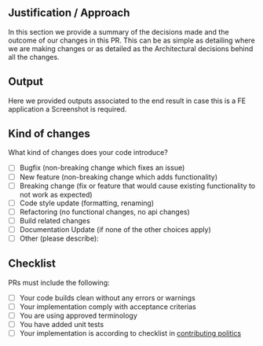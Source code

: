 ## Justification / Approach

In this section we provide a summary of the decisions made and the outcome of our changes in this PR. This can be as simple as detailing where we are making changes or as detailed as the Architectural decisions behind all the changes.

## Output

Here we provided outputs associated to the end result in case this is a FE application a Screenshot is required.

## Kind of changes

What kind of changes does your code introduce?

- [ ] Bugfix (non-breaking change which fixes an issue)
- [ ] New feature (non-breaking change which adds functionality)
- [ ] Breaking change (fix or feature that would cause existing functionality to not work as expected)
- [ ] Code style update (formatting, renaming)
- [ ] Refactoring (no functional changes, no api changes)
- [ ] Build related changes
- [ ] Documentation Update (if none of the other choices apply)
- [ ] Other (please describe): 

## Checklist

PRs must include the following:

- [ ] Your code builds clean without any errors or warnings
- [ ] Your implementation comply with acceptance criterias
- [ ] You are using approved terminology
- [ ] You have added unit tests
- [ ] Your implementation is according to checklist in [contributing politics](../CONTRIBUTING.md)